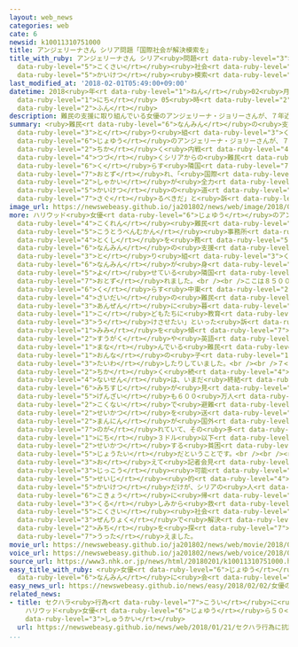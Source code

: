 ```yaml
---
layout: web_news
categories: web
cate: 6
newsid: k10011310751000
title: アンジェリーナさん シリア問題「国際社会が解決模索を」
title_with_ruby: アンジェリーナさん シリア<ruby>問題<rt data-ruby-level="3">もんだい</rt></ruby>「<ruby>国際<rt
  data-ruby-level="5">こくさい</rt></ruby><ruby>社会<rt data-ruby-level="2">しゃかい</rt></ruby>が<ruby>解決<rt
  data-ruby-level="5">かいけつ</rt></ruby><ruby>模索<rt data-ruby-level="7">もさく</rt></ruby>を」
last_modified_at: '2018-02-01T05:49:00+09:00'
datetime: 2018<ruby>年<rt data-ruby-level="1">ねん</rt></ruby>02<ruby>月<rt data-ruby-level="1">がつ</rt></ruby>01<ruby>日<rt
  data-ruby-level="1">にち</rt></ruby> 05<ruby>時<rt data-ruby-level="2">じ</rt></ruby>49<ruby>分<rt
  data-ruby-level="2">ふん</rt></ruby>
description: 難民の支援に取り組んでいる女優のアンジェリーナ・ジョリーさんが、７年近く内戦が続くシリアからの難民が暮らす隣国のキャンプを訪れ、「国際社会が全力で解決の道を探るべきだ」と訴えました。
summary: <ruby>難民<rt data-ruby-level="6">なんみん</rt></ruby>の<ruby>支援<rt data-ruby-level="7">しえん</rt></ruby>に<ruby>取<rt
  data-ruby-level="3">と</rt></ruby>り<ruby>組<rt data-ruby-level="3">く</rt></ruby>んでいる<ruby>女優<rt
  data-ruby-level="6">じょゆう</rt></ruby>のアンジェリーナ・ジョリーさんが、７<ruby>年<rt data-ruby-level="1">ねん</rt></ruby><ruby>近<rt
  data-ruby-level="2">ちか</rt></ruby>く<ruby>内戦<rt data-ruby-level="4">ないせん</rt></ruby>が<ruby>続<rt
  data-ruby-level="4">つづ</rt></ruby>くシリアからの<ruby>難民<rt data-ruby-level="6">なんみん</rt></ruby>が<ruby>暮<rt
  data-ruby-level="6">く</rt></ruby>らす<ruby>隣国<rt data-ruby-level="7">りんごく</rt></ruby>のキャンプを<ruby>訪<rt
  data-ruby-level="7">おとず</rt></ruby>れ、「<ruby>国際<rt data-ruby-level="5">こくさい</rt></ruby><ruby>社会<rt
  data-ruby-level="2">しゃかい</rt></ruby>が<ruby>全力<rt data-ruby-level="3">ぜんりょく</rt></ruby>で<ruby>解決<rt
  data-ruby-level="5">かいけつ</rt></ruby>の<ruby>道<rt data-ruby-level="2">みち</rt></ruby>を<ruby>探<rt
  data-ruby-level="7">さぐ</rt></ruby>るべきだ」と<ruby>訴<rt data-ruby-level="7">うった</rt></ruby>えました。
image_url: https://newswebeasy.github.io/ja201802/news/web/image/2018/02/01/K10011310751_1802010548_1802010549_01_03.jpg
more: ハリウッド<ruby>女優<rt data-ruby-level="6">じょゆう</rt></ruby>のアンジェリーナ・ジョリーさんは、ＵＮＨＣＲ＝<ruby>国連<rt
  data-ruby-level="4">こくれん</rt></ruby><ruby>難民<rt data-ruby-level="6">なんみん</rt></ruby><ruby>高等弁務官<rt
  data-ruby-level="5">こうとうべんむかん</rt></ruby><ruby>事務所<rt data-ruby-level="5">じむしょ</rt></ruby>の<ruby>特使<rt
  data-ruby-level="4">とくし</rt></ruby>を<ruby>務<rt data-ruby-level="5">つと</rt></ruby>めるなど<ruby>難民<rt
  data-ruby-level="6">なんみん</rt></ruby>の<ruby>支援<rt data-ruby-level="7">しえん</rt></ruby>に<ruby>取<rt
  data-ruby-level="3">と</rt></ruby>り<ruby>組<rt data-ruby-level="3">く</rt></ruby>んでいて、このほど、シリア<ruby>難民<rt
  data-ruby-level="6">なんみん</rt></ruby>が<ruby>身<rt data-ruby-level="3">み</rt></ruby>を<ruby>寄<rt
  data-ruby-level="5">よ</rt></ruby>せている<ruby>隣国<rt data-ruby-level="7">りんごく</rt></ruby>ヨルダンのザアタリにあるキャンプを<ruby>訪<rt
  data-ruby-level="7">おとず</rt></ruby>れました。<br /><br />ここは８５０００<ruby>人以上<rt data-ruby-level="4">にんいじょう</rt></ruby>が<ruby>暮<rt
  data-ruby-level="6">く</rt></ruby>らす<ruby>中東<rt data-ruby-level="2">ちゅうとう</rt></ruby><ruby>最大<rt
  data-ruby-level="4">さいだい</rt></ruby>の<ruby>難民<rt data-ruby-level="6">なんみん</rt></ruby>キャンプの１つで、ジョリーさんは「<ruby>安全<rt
  data-ruby-level="3">あんぜん</rt></ruby>に<ruby>暮<rt data-ruby-level="6">く</rt></ruby>らして、<ruby>子<rt
  data-ruby-level="1">こ</rt></ruby>どもたちに<ruby>教育<rt data-ruby-level="3">きょういく</rt></ruby>を<ruby>受<rt
  data-ruby-level="3">う</rt></ruby>けさせたい」といった<ruby>訴<rt data-ruby-level="7">うった</rt></ruby>えに<ruby>耳<rt
  data-ruby-level="1">みみ</rt></ruby>を<ruby>傾<rt data-ruby-level="7">かたむ</rt></ruby>けたり、<ruby>数学<rt
  data-ruby-level="2">すうがく</rt></ruby>や<ruby>英語<rt data-ruby-level="4">えいご</rt></ruby>などを<ruby>学<rt
  data-ruby-level="1">まな</rt></ruby>んでいる<ruby>難民<rt data-ruby-level="6">なんみん</rt></ruby>の<ruby>女<rt
  data-ruby-level="1">おんな</rt></ruby>の<ruby>子<rt data-ruby-level="1">こ</rt></ruby>たちと<ruby>対話<rt
  data-ruby-level="3">たいわ</rt></ruby>したりしていました。<br /><br />７<ruby>年<rt data-ruby-level="1">ねん</rt></ruby><ruby>近<rt
  data-ruby-level="2">ちか</rt></ruby>く<ruby>続<rt data-ruby-level="4">つづ</rt></ruby>くシリアの<ruby>内戦<rt
  data-ruby-level="4">ないせん</rt></ruby>は、いまだ<ruby>終結<rt data-ruby-level="4">しゅうけつ</rt></ruby>の<ruby>道筋<rt
  data-ruby-level="6">みちすじ</rt></ruby>が<ruby>見<rt data-ruby-level="1">み</rt></ruby>えておらず、ＵＮＨＣＲによりますと、<ruby>現在<rt
  data-ruby-level="5">げんざい</rt></ruby>も６００<ruby>万人<rt data-ruby-level="2">まんにん</rt></ruby>が<ruby>国内<rt
  data-ruby-level="2">こくない</rt></ruby>で<ruby>避難<rt data-ruby-level="7">ひなん</rt></ruby><ruby>生活<rt
  data-ruby-level="2">せいかつ</rt></ruby>を<ruby>送<rt data-ruby-level="3">おく</rt></ruby>り、５４８<ruby>万人<rt
  data-ruby-level="2">まんにん</rt></ruby>が<ruby>国外<rt data-ruby-level="2">こくがい</rt></ruby>へ<ruby>逃<rt
  data-ruby-level="7">のが</rt></ruby>れていて、その<ruby>多<rt data-ruby-level="2">おお</rt></ruby>くが１<ruby>日<rt
  data-ruby-level="1">にち</rt></ruby>３ドル<ruby>以下<rt data-ruby-level="4">いか</rt></ruby>で<ruby>生活<rt
  data-ruby-level="2">せいかつ</rt></ruby>する<ruby>貧困<rt data-ruby-level="7">ひんこん</rt></ruby>の<ruby>状態<rt
  data-ruby-level="5">じょうたい</rt></ruby>だということです。<br /><br /><ruby>訪問<rt data-ruby-level="6">ほうもん</rt></ruby>を<ruby>終<rt
  data-ruby-level="3">お</rt></ruby>えて<ruby>記者会見<rt data-ruby-level="3">きしゃかいけん</rt></ruby>したジョリーさんは「<ruby>実行<rt
  data-ruby-level="3">じっこう</rt></ruby><ruby>可能<rt data-ruby-level="5">かのう</rt></ruby>な<ruby>政治<rt
  data-ruby-level="5">せいじ</rt></ruby><ruby>的<rt data-ruby-level="4">てき</rt></ruby><ruby>解決<rt
  data-ruby-level="5">かいけつ</rt></ruby>だけが、シリアの<ruby>人<rt data-ruby-level="1">ひと</rt></ruby>たちを<ruby>故郷<rt
  data-ruby-level="6">こきょう</rt></ruby>に<ruby>帰<rt data-ruby-level="2">かえ</rt></ruby>らせ、<ruby>苦<rt
  data-ruby-level="3">くる</rt></ruby>しみから<ruby>救<rt data-ruby-level="4">すく</rt></ruby>うことができる。<ruby>国際<rt
  data-ruby-level="5">こくさい</rt></ruby><ruby>社会<rt data-ruby-level="2">しゃかい</rt></ruby>が、<ruby>全力<rt
  data-ruby-level="3">ぜんりょく</rt></ruby>で<ruby>解決<rt data-ruby-level="5">かいけつ</rt></ruby>の<ruby>道<rt
  data-ruby-level="2">みち</rt></ruby>を<ruby>探<rt data-ruby-level="7">さぐ</rt></ruby>るべきだ」と<ruby>訴<rt
  data-ruby-level="7">うった</rt></ruby>えました。
movie_url: https://newswebeasy.github.io/ja201802/news/web/movie/2018/02/01/k10011310751_201802010548_201802010549.mp4
voice_url: https://newswebeasy.github.io/ja201802/news/web/voice/2018/02/01/k10011310751_201802010548_201802010549.mp3
source_url: https://www3.nhk.or.jp/news/html/20180201/k10011310751000.html
easy_title_with_ruby: <ruby>女優<rt data-ruby-level="6">じょゆう</rt></ruby>のアンジェリーナ・ジョリーさんがシリアの<ruby>難民<rt
  data-ruby-level="6">なんみん</rt></ruby>に<ruby>会<rt data-ruby-level="2">あ</rt></ruby>う
easy_news_url: https://newswebeasy.github.io/news/easy/2018/02/02/女優のアンジェリーナジョリーさんがシリアの難民に会う
related_news:
- title: セクハラ<ruby>行為<rt data-ruby-level="7">こうい</rt></ruby>に<ruby>抗議<rt data-ruby-level="7">こうぎ</rt></ruby>
    ハリウッド<ruby>女優<rt data-ruby-level="6">じょゆう</rt></ruby>ら５０<ruby>万人<rt data-ruby-level="2">まんにん</rt></ruby>がデモや<ruby>集会<rt
    data-ruby-level="3">しゅうかい</rt></ruby>
  url: https://newswebeasy.github.io/news/web/2018/01/21/セクハラ行為に抗議-ハリウッド女優ら50万人がデモや集会
...
```

